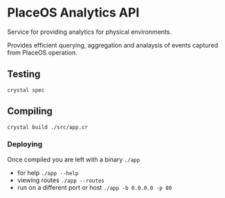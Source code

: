 # PlaceOS Analytics API

Service for providing analytics for physical environments.

Provides efficient querying, aggregation and analaysis of events captured from
PlaceOS operation.

## Testing

`crystal spec`

## Compiling

`crystal build ./src/app.cr`

### Deploying

Once compiled you are left with a binary `./app`

* for help `./app --help`
* viewing routes `./app --routes`
* run on a different port or host `./app -b 0.0.0.0 -p 80`
